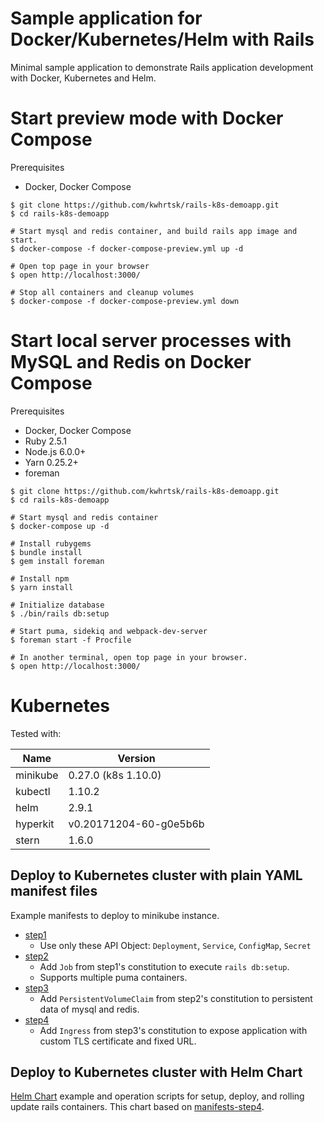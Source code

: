 Sample application for Docker/Kubernetes/Helm with Rails
========================================================

Minimal sample application to demonstrate Rails application development with Docker, Kubernetes and Helm.

# Start preview mode with Docker Compose

Prerequisites

* Docker, Docker Compose

```
$ git clone https://github.com/kwhrtsk/rails-k8s-demoapp.git
$ cd rails-k8s-demoapp

# Start mysql and redis container, and build rails app image and start.
$ docker-compose -f docker-compose-preview.yml up -d

# Open top page in your browser
$ open http://localhost:3000/

# Stop all containers and cleanup volumes
$ docker-compose -f docker-compose-preview.yml down
```

# Start local server processes with MySQL and Redis on Docker Compose

Prerequisites

* Docker, Docker Compose
* Ruby 2.5.1
* Node.js 6.0.0+
* Yarn 0.25.2+
* foreman

```
$ git clone https://github.com/kwhrtsk/rails-k8s-demoapp.git
$ cd rails-k8s-demoapp

# Start mysql and redis container
$ docker-compose up -d

# Install rubygems
$ bundle install
$ gem install foreman

# Install npm
$ yarn install

# Initialize database
$ ./bin/rails db:setup

# Start puma, sidekiq and webpack-dev-server
$ foreman start -f Procfile
```

```
# In another terminal, open top page in your browser.
$ open http://localhost:3000/
```

# Kubernetes

Tested with:

| Name         | Version                |
| ------------ | ---------------------- |
| minikube     | 0.27.0 (k8s 1.10.0)    |
| kubectl      | 1.10.2                 |
| helm         | 2.9.1                  |
| hyperkit     | v0.20171204-60-g0e5b6b |
| stern        | 1.6.0                  |

## Deploy to Kubernetes cluster with plain YAML manifest files

Example manifests to deploy to minikube instance.

* [step1](k8s/manifests-step1/)
  * Use only these API Object: `Deployment`, `Service`, `ConfigMap`, `Secret`
* [step2](k8s/manifests-step2/)
  * Add `Job` from step1's constitution to execute `rails db:setup`.
  * Supports multiple puma containers.
* [step3](k8s/manifests-step3/)
  * Add `PersistentVolumeClaim` from step2's constitution to persistent data of mysql and redis.
* [step4](k8s/manifests-step4/)
  * Add `Ingress` from step3's constitution to expose application with custom TLS certificate and fixed URL.

## Deploy to Kubernetes cluster with Helm Chart

[Helm Chart](k8s/chart/) example and operation scripts for setup, deploy, and rolling update rails containers.
This chart based on [manifests-step4](k8s/manifests-step4/).
